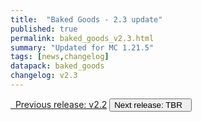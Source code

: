 ```yaml
---
title:  "Baked Goods - 2.3 update"
published: true
permalink: baked_goods_v2.3.html
summary: "Updated for MC 1.21.5"
tags: [news,changelog]
datapack: baked_goods
changelog: v2.3
---
```


<div class="btn-group">
    <a href="baked_goods_v2.2.html" role="button" class="btn btn-primary"><i class="fa fa-caret-left"></i>&nbsp; Previous release: v2.2</a>
    <button role="button" class="btn btn-default disabled">Next release: TBR &nbsp;<i class="fa fa-caret-right"></i> </button>
</div>
